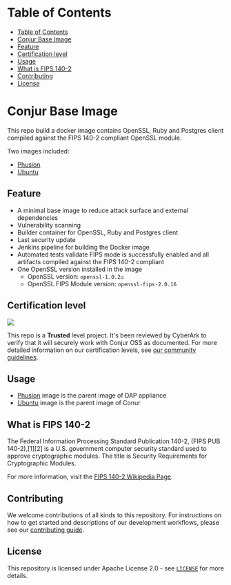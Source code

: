 # Table of Contents

- [Table of Contents](#table-of-contents)
- [Conjur Base Image](#Conjur-Base-Image)
- [Feature](#Feature)
- [Certification level](#Certification-level)
- [Usage](#Usage)
- [What is FIPS 140-2](#What-is-FIPS-140-2)
- [Contributing](#Contributing)
- [License](#license)

# Conjur Base Image

This repo build a docker image contains OpenSSL, Ruby and Postgres client compiled against the FIPS 140-2 compliant OpenSSL module.
 
Two images included:
- [Phusion](./conjur-fips-phusion/) 
- [Ubuntu](./conjur-fips-ubuntu/) 

## Feature

* A minimal base image to reduce attack surface and external dependencies
* Vulnerability scanning
* Builder container for OpenSSL, Ruby and Postgres client 
* Last security update
* Jenkins pipeline for building the Docker image
* Automated tests validate FIPS mode is successfully enabled and all artifacts compiled against the FIPS 140-2 compliant
* One OpenSSL version installed in the image
  * OpenSSL version: `openssl-1.0.2u`
  * OpenSSL FIPS Module version: `openssl-fips-2.0.16`

## Certification level

![](https://img.shields.io/badge/Certification%20Level-Trusted-007BFF?link=https://github.com/cyberark/community/blob/master/Conjur/conventions/certification-levels.md)

This repo is a **Trusted** level project. It's been reviewed by CyberArk to verify that it will securely
work with Conjur OSS as documented. For more detailed  information on our certification levels, see
[our community guidelines](https://github.com/cyberark/community/blob/master/Conjur/conventions/certification-levels.md#community).

  
## Usage

- [Phusion](./conjur-fips-phusion/) image is the parent image of DAP appliance
- [Ubuntu](./conjur-fips-ubuntu/) image is the parent image of Conur 

## What is FIPS 140-2

The Federal Information Processing Standard Publication 140-2, (FIPS PUB 140-2),[1][2] is a U.S. government computer security standard used to approve cryptographic modules.
The title is Security Requirements for Cryptographic Modules. 

For more information, visit the [FIPS 140-2 Wikipedia Page](https://en.wikipedia.org/wiki/FIPS_140-2).

## Contributing

We welcome contributions of all kinds to this repository. For instructions on how to get started and descriptions
of our development workflows, please see our [contributing guide](https://github.com/cyberark/conjur-base-image/blob/master/CONTRIBUTING.md).

## License

This repository is licensed under Apache License 2.0 - see [`LICENSE`](LICENSE) for more details.
